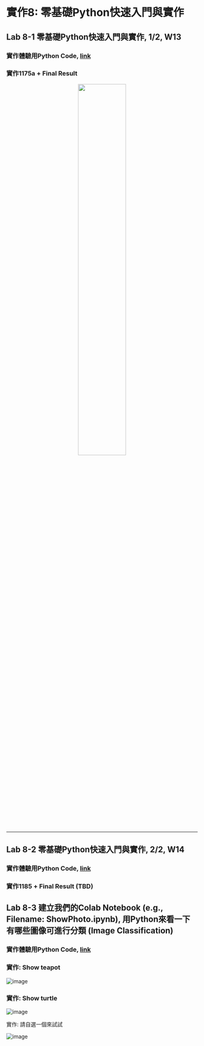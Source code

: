 # 實作8: 零基礎Python快速入門與實作

## Lab 8-1 零基礎Python快速入門與實作, 1/2, W13

### 實作體驗用Python Code, [link](https://github.com/Grace-TA/ES-Fall2021/blob/main/Lab8_Python/python1.py)

### 實作1175a + Final Result

<div align="center">
     <img 
      src="https://user-images.githubusercontent.com/89304181/141648771-c537c6e3-5dbe-432a-8d4e-df2b0158b3b4.png" 
      width="50%" height="50%">
    </div>

---

## Lab 8-2 零基礎Python快速入門與實作, 2/2, W14

### 實作體驗用Python Code, [link](https://github.com/Grace-TA/ES-Fall2021/blob/main/Lab8_Python/python2.py)

### 實作1185 + Final Result (TBD)

## Lab 8-3 建立我們的Colab Notebook (e.g., Filename: ShowPhoto.ipynb), 用Python來看一下有哪些圖像可進行分類 (Image Classification)

### 實作體驗用Python Code, [link](https://github.com/Grace-TA/ES-Fall2021/blob/main/Lab8_Python/show-image.py)

### 實作: Show teapot

![image](https://user-images.githubusercontent.com/89304181/141649607-1f654dab-f4f0-49bf-bf94-5f71fbca7107.png)

### 實作: Show turtle

![image](https://user-images.githubusercontent.com/89304181/141649609-636c620b-62c2-4072-90f9-354752fc7616.png)

實作: 請自選一個來試試

![image](https://user-images.githubusercontent.com/89304181/141649613-5026711d-f772-4b3a-8523-4eb29d188dff.png)

